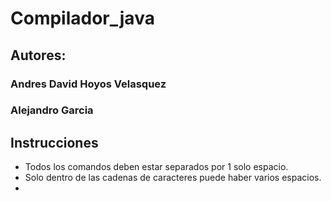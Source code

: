# Compilador_java

## Autores:

### Andres David Hoyos Velasquez

### Alejandro Garcia

## Instrucciones

- Todos los comandos deben estar separados por 1 solo espacio.
- Solo dentro de las cadenas de caracteres puede haber varios espacios.
- 


